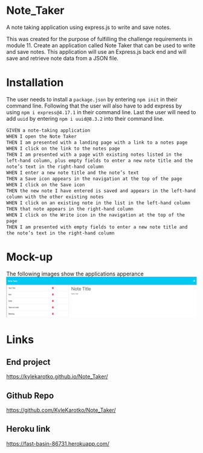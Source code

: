 # Note_Taker

A note taking application using express.js to write and save notes.

This was created for the purpose of fulfilling the challenge requirements in module 11. Create an application called Note Taker that can be used to write and save notes. This application will use an Express.js back end and will save and retrieve note data from a JSON file.

# Installation
The user needs to install a `package.json` by entering `npm init` in their command line. Following that the user will also have to add express by using `npm i express@4.17.1` in their command line. Last the user will need to add `uuid` by entering `npm i uuid@8.3.2` into their command line.

```
GIVEN a note-taking application
WHEN I open the Note Taker
THEN I am presented with a landing page with a link to a notes page
WHEN I click on the link to the notes page
THEN I am presented with a page with existing notes listed in the left-hand column, plus empty fields to enter a new note title and the note’s text in the right-hand column
WHEN I enter a new note title and the note’s text
THEN a Save icon appears in the navigation at the top of the page
WHEN I click on the Save icon
THEN the new note I have entered is saved and appears in the left-hand column with the other existing notes
WHEN I click on an existing note in the list in the left-hand column
THEN that note appears in the right-hand column
WHEN I click on the Write icon in the navigation at the top of the page
THEN I am presented with empty fields to enter a new note title and the note’s text in the right-hand column
```

# Mock-up
The following images show the applications apperance
![Note Taker](./public/assets/images/NT1.png)


# Links

## End project
https://kylekarotko.github.io/Note_Taker/
## Github Repo
https://github.com/KyleKarotko/Note_Taker/

## Heroku link
https://fast-basin-86731.herokuapp.com/